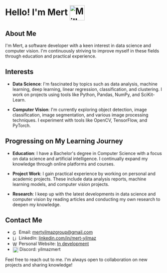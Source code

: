 # Hello! I'm Mert <img align="center" src="https://cdn3.emoji.gg/emojis/23209-milhouse-simpsons-hey.gif" width="48px" height="48px" alt="Milhouse_Simpsons_Hey">

## About Me

I'm Mert, a software developer with a keen interest in data science and computer vision. I'm continuously striving to improve myself in these fields through education and practical experience.

## Interests

- **Data Science**: I'm fascinated by topics such as data analysis, machine learning, deep learning, linear regression, classification, and clustering. I work on projects using tools like Python, Pandas, NumPy, and SciKit-Learn.

- **Computer Vision**: I'm currently exploring object detection, image classification, image segmentation, and various image processing techniques. I experiment with tools like OpenCV, TensorFlow, and PyTorch.

## Progressing on My Learning Journey

- **Education**: I have a Bachelor's degree in Computer Science with a focus on data science and artificial intelligence. I continually expand my knowledge through online platforms and courses.

- **Project Work**: I gain practical experience by working on personal and academic projects. These include data analysis reports, machine learning models, and computer vision projects.

- **Research**: I keep up with the latest developments in data science and computer vision by reading articles and conducting my own research to deepen my knowledge.

## Contact Me

- <img align="center" src="https://cdn3.emoji.gg/emojis/2989-gmail.png" width="16px" height="16px" alt="Gmail"> Email: mertyilmazgroup@gmail.com
- <img align="center" src="https://cdn3.emoji.gg/emojis/5085-linkedin-logo.png" width="16px" height="16px" alt="Linkedin_logo"> LinkedIn: [linkedin.com/in/mert-yilmaz](https://www.linkedin.com/in/mert-yilmaz)
- <img align="center" src="https://cdn3.emoji.gg/emojis/7081-website.png" width="16px" height="16px" alt="Website"> Personal Website: [In development](https://www.linkedin.com/in/yilmaz-mert)
- <img align="center" src="https://cdn3.emoji.gg/emojis/35361-discord.png" width="18px" height="18px" alt="Discord"> Discord: yilmazmert

Feel free to reach out to me. I'm always open to collaboration on new projects and sharing knowledge!

